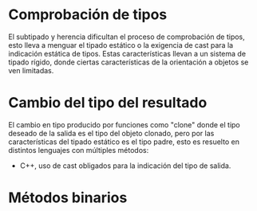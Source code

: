 # Comprobación de tipos
El subtipado y herencia dificultan el proceso de comprobación de tipos, esto lleva a menguar el tipado estático o la exigencia de cast para la indicación estática de tipos.
Estas características llevan a un sistema de tipado rígido, donde ciertas características de la orientación a objetos se ven limitadas.
# Cambio del tipo del resultado
El cambio en tipo producido por funciones como "clone" donde el tipo deseado de la salida es el tipo del objeto clonado, pero por las características del tipado estático es el tipo padre, esto es resuelto en distintos lenguajes con múltiples métodos:
- C++, uso de cast obligados para la indicación del tipo de salida.
# Métodos binarios
